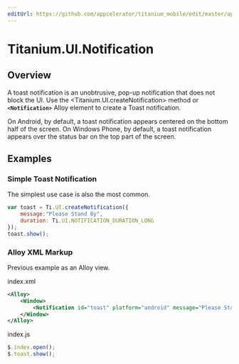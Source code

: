 ```yaml
---
editUrl: https://github.com/appcelerator/titanium_mobile/edit/master/apidoc/Titanium/UI/Notification.yml
---
```

# Titanium.UI.Notification

<TypeHeader/>

## Overview

A toast notification is an unobtrusive, pop-up notification that does not
block the UI. Use the <Titanium.UI.createNotification> method or **`<Notification>`** Alloy element 
to create a Toast notification.

On Android, by default, a toast notification appears centered on the bottom half of the screen.
On Windows Phone, by default, a toast notification appears over the status bar on the top part
of the screen.

## Examples

### Simple Toast Notification

The simplest use case is also the most common.

``` js
var toast = Ti.UI.createNotification({
    message:"Please Stand By",
    duration: Ti.UI.NOTIFICATION_DURATION_LONG
});
toast.show();
```

### Alloy XML Markup

Previous example as an Alloy view.

index.xml
``` xml
<Alloy>
    <Window>
        <Notification id="toast" platform="android" message="Please Stand By" duration="Ti.UI.NOTIFICATION_DURATION_LONG" />
    </Window>
</Alloy>
```

index.js
``` js
$.index.open();
$.toast.show();
```

<ApiDocs/>
